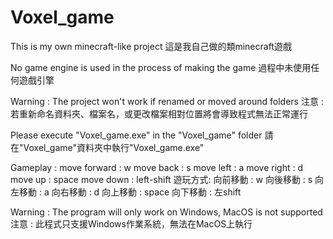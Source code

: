 # Voxel_game
This is my own minecraft-like project
這是我自己做的類minecraft遊戲

No game engine is used in the process of making the game
過程中未使用任何遊戲引擎

Warning : The project won't work if renamed or moved around folders
注意 : 若重新命名資料夾、檔案名，或更改檔案相對位置將會導致程式無法正常運行

Please execute "Voxel_game.exe" in the "Voxel_game" folder
請在"Voxel_game"資料夾中執行"Voxel_game.exe"

Gameplay :
    move forward : w
    move back : s
    move left : a
    move right : d
    move up : space
    move down : left-shift
遊玩方式:
    向前移動 : w
    向後移動 : s
    向左移動 : a
    向右移動 : d
    向上移動 : space
    向下移動 : 左shift
    
Warning : The program will only work on Windows, MacOS is not supported
注意 : 此程式只支援Windows作業系統，無法在MacOS上執行
